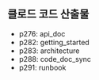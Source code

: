 ## 클로드 코드 산출물
- p276: api_doc
- p282: getting_started
- p283: architecture
- p288: code_doc_sync
- p291: runbook
